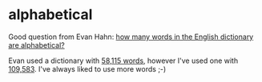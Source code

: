 alphabetical
============

Good question from Evan Hahn: [how many words in the English dictionary are alphabetical?](http://evanhahn.com/under-1-of-english-words-are-alphabetical/)

Evan used a dictionary with [58,115 words](http://www.mieliestronk.com/wordlist.html),
however I've used one with [109,583](http://www-01.sil.org/linguistics/wordlists/english/).
I've always liked to use more words ;-)
